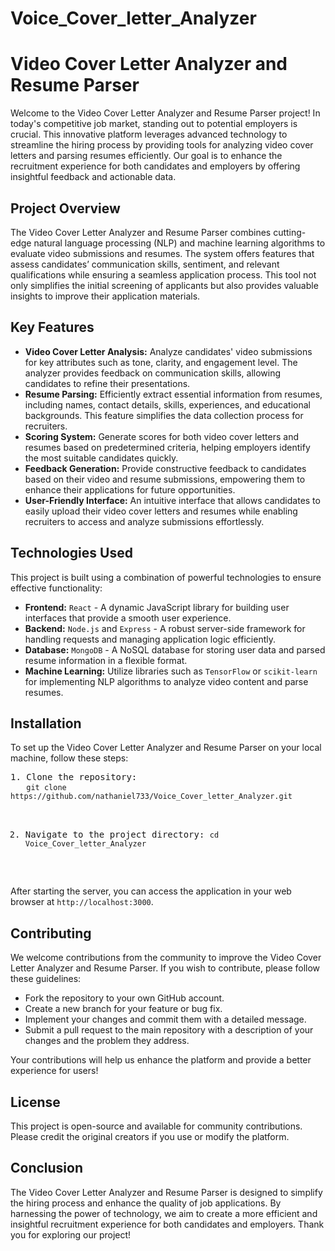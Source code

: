 # Voice_Cover_letter_Analyzer
<h1>Video Cover Letter Analyzer and Resume Parser</h1>
<p>Welcome to the Video Cover Letter Analyzer and Resume Parser project! In today's competitive job market, standing out to potential employers is crucial. This innovative platform leverages advanced technology to streamline the hiring process by providing tools for analyzing video cover letters and parsing resumes efficiently. Our goal is to enhance the recruitment experience for both candidates and employers by offering insightful feedback and actionable data.</p>

<h2>Project Overview</h2>
<p>The Video Cover Letter Analyzer and Resume Parser combines cutting-edge natural language processing (NLP) and machine learning algorithms to evaluate video submissions and resumes. The system offers features that assess candidates’ communication skills, sentiment, and relevant qualifications while ensuring a seamless application process. This tool not only simplifies the initial screening of applicants but also provides valuable insights to improve their application materials.</p>

<h2>Key Features</h2>
<ul>
    <li><strong>Video Cover Letter Analysis:</strong> Analyze candidates' video submissions for key attributes such as tone, clarity, and engagement level. The analyzer provides feedback on communication skills, allowing candidates to refine their presentations.</li>
    <li><strong>Resume Parsing:</strong> Efficiently extract essential information from resumes, including names, contact details, skills, experiences, and educational backgrounds. This feature simplifies the data collection process for recruiters.</li>
    <li><strong>Scoring System:</strong> Generate scores for both video cover letters and resumes based on predetermined criteria, helping employers identify the most suitable candidates quickly.</li>
    <li><strong>Feedback Generation:</strong> Provide constructive feedback to candidates based on their video and resume submissions, empowering them to enhance their applications for future opportunities.</li>
    <li><strong>User-Friendly Interface:</strong> An intuitive interface that allows candidates to easily upload their video cover letters and resumes while enabling recruiters to access and analyze submissions effortlessly.</li>
</ul>

<h2>Technologies Used</h2>
<p>This project is built using a combination of powerful technologies to ensure effective functionality:</p>
<ul>
    <li><strong>Frontend:</strong> <code>React</code> - A dynamic JavaScript library for building user interfaces that provide a smooth user experience.</li>
    <li><strong>Backend:</strong> <code>Node.js</code> and <code>Express</code> - A robust server-side framework for handling requests and managing application logic efficiently.</li>
    <li><strong>Database:</strong> <code>MongoDB</code> - A NoSQL database for storing user data and parsed resume information in a flexible format.</li>
    <li><strong>Machine Learning:</strong> Utilize libraries such as <code>TensorFlow</code> or <code>scikit-learn</code> for implementing NLP algorithms to analyze video content and parse resumes.</li>
</ul>

<h2>Installation</h2>
<p>To set up the Video Cover Letter Analyzer and Resume Parser on your local machine, follow these steps:</p>
<pre>
1. Clone the repository:
   <code>git clone https://github.com/nathaniel733/Voice_Cover_letter_Analyzer.git</code>
   
2. Navigate to the project directory:
   <code>cd Voice_Cover_letter_Analyzer</code>
   

   

</pre>
<p>After starting the server, you can access the application in your web browser at <code>http://localhost:3000</code>.</p>

<h2>Contributing</h2>
<p>We welcome contributions from the community to improve the Video Cover Letter Analyzer and Resume Parser. If you wish to contribute, please follow these guidelines:</p>
<ul>
    <li>Fork the repository to your own GitHub account.</li>
    <li>Create a new branch for your feature or bug fix.</li>
    <li>Implement your changes and commit them with a detailed message.</li>
    <li>Submit a pull request to the main repository with a description of your changes and the problem they address.</li>
</ul>
<p>Your contributions will help us enhance the platform and provide a better experience for users!</p>

<h2>License</h2>
<p>This project is open-source and available for community contributions. Please credit the original creators if you use or modify the platform.</p>


<h2>Conclusion</h2>
<p>The Video Cover Letter Analyzer and Resume Parser is designed to simplify the hiring process and enhance the quality of job applications. By harnessing the power of technology, we aim to create a more efficient and insightful recruitment experience for both candidates and employers. Thank you for exploring our project!</p>
